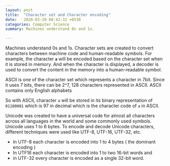 ```yaml
---
layout: post
title:  "Character set and Character encoding"
date:   2020-03-20 08:42:32 +0530
categories: Computer Science
summary: Machines understand 0s and 1s.

---
```


Machines understand 0s and 1s. Character sets are created to convert characters between machine code and human-readable symbols. For example, the character **`a`** will be encoded based on the character set when it is stored in memory. And when the character is displayed, a decoder is used to convert the content in the memory into a human-readable symbol.

ASCII is one of the character set which represents a character in 7bit. Since it uses 7 bits, there can be 2^7, 128 characters represented in ASCII. ASCII contains only English alphabets

So with ASCII, character `a` will be stored in its binary representation of  `01100001` which is 97 in decimal which is the character code of `a` in ASCII.

Unicode was created to have a universal code for almost all characters across all languages in the world and some commonly used symbols. Unicode uses 1 to 6 bytes. To encode and decode Unicode characters, different techniques were used like UTF-8, UTF-16, UTF-32, etc.

- In UTF-8 each character is encoded into 1 to 4 bytes ( the dominant encoding )
- In UTF16 each character is encoded into 1 to two 16-bit words and
- in UTF-32 every character is encoded as a single 32-bit word.